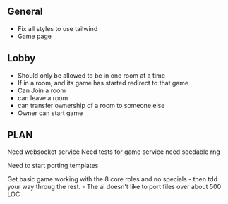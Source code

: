
## General
- Fix all styles to use tailwind
- Game page 

## Lobby
- Should only be allowed to be in one room at a time
- If in a room, and its game has started redirect to that game
- Can Join a room
- can leave a room 
- can transfer ownership of a room to someone else
- Owner can start game


## PLAN
Need websocket service
Need tests for game service
need seedable rng

Need to start porting templates

Get basic game working with the 8 core roles and no specials
    - then tdd your way throug the rest.
    - The ai doesn't like to port files over about 500 LOC